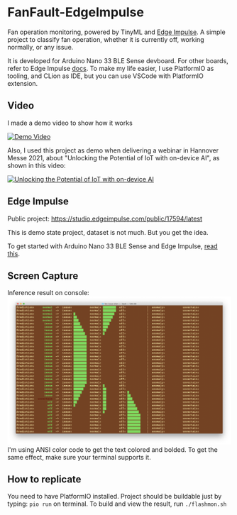 # FanFault-EdgeImpulse
Fan operation monitoring, powered by TinyML and [Edge Impulse](https://edgeimpulse.com). A simple project to classify fan operation, whether it is currently off, working normally, or any issue.

It is developed for Arduino Nano 33 BLE Sense devboard. For other boards, refer to Edge Impulse [docs](https://docs.edgeimpulse.com/docs/fully-supported-development-boards). 
To make my life easier, I use PlatformIO as tooling, and CLion as IDE, but you can use VSCode with PlatformIO extension.

## Video
I made a demo video to show how it works

[![Demo Video](http://i3.ytimg.com/vi/GB6ArqH_eLo/maxresdefault.jpg)](https://youtu.be/GB6ArqH_eLo)

Also, I used this project as demo when delivering a webinar in Hannover Messe 2021, about "Unlocking the Potential of IoT with on-device AI", as shown in this video:

[![Unlocking the Potential of IoT with on-device AI](http://i3.ytimg.com/vi/EySmxypcWY0/hqdefault.jpg)](https://www.youtube.com/watch?v=EySmxypcWY0)

## Edge Impulse
Public project: https://studio.edgeimpulse.com/public/17594/latest

This is demo state project, dataset is not much. But you get the idea.

To get started with Arduino Nano 33 BLE Sense and Edge Impulse, [read this](https://docs.edgeimpulse.com/docs/arduino-nano-33-ble-sense).

## Screen Capture
Inference result on console:
![capture](https://raw.githubusercontent.com/andriyadi/FanFault-EdgeImpulse/main/assets/terminal_cap.png)
I'm using ANSI color code to get the text colored and bolded. To get the same effect, make sure your terminal supports it.

## How to replicate
You need to have PlatformIO installed. 
Project should be buildable just by typing: `pio run` on terminal. 
To build and view the result, run `./flashmon.sh`
